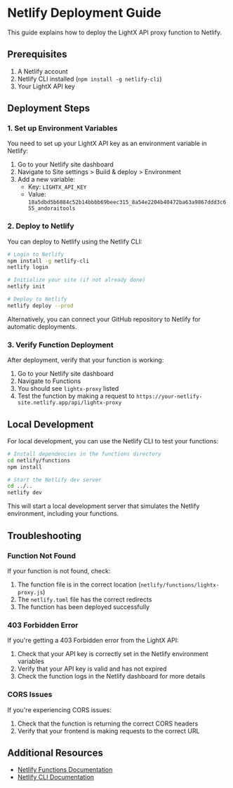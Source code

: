 # Netlify Deployment Guide

This guide explains how to deploy the LightX API proxy function to Netlify.

## Prerequisites

1. A Netlify account
2. Netlify CLI installed (`npm install -g netlify-cli`)
3. Your LightX API key

## Deployment Steps

### 1. Set up Environment Variables

You need to set up your LightX API key as an environment variable in Netlify:

1. Go to your Netlify site dashboard
2. Navigate to Site settings > Build & deploy > Environment
3. Add a new variable:
   - Key: `LIGHTX_API_KEY`
   - Value: `18a5dbd5b6884c52b14bbbb69beec315_8a54e2204b40472ba63a9867ddd3c655_andoraitools`

### 2. Deploy to Netlify

You can deploy to Netlify using the Netlify CLI:

```bash
# Login to Netlify
npm install -g netlify-cli
netlify login

# Initialize your site (if not already done)
netlify init

# Deploy to Netlify
netlify deploy --prod
```

Alternatively, you can connect your GitHub repository to Netlify for automatic deployments.

### 3. Verify Function Deployment

After deployment, verify that your function is working:

1. Go to your Netlify site dashboard
2. Navigate to Functions
3. You should see `lightx-proxy` listed
4. Test the function by making a request to `https://your-netlify-site.netlify.app/api/lightx-proxy`

## Local Development

For local development, you can use the Netlify CLI to test your functions:

```bash
# Install dependencies in the functions directory
cd netlify/functions
npm install

# Start the Netlify dev server
cd ../..
netlify dev
```

This will start a local development server that simulates the Netlify environment, including your functions.

## Troubleshooting

### Function Not Found

If your function is not found, check:

1. The function file is in the correct location (`netlify/functions/lightx-proxy.js`)
2. The `netlify.toml` file has the correct redirects
3. The function has been deployed successfully

### 403 Forbidden Error

If you're getting a 403 Forbidden error from the LightX API:

1. Check that your API key is correctly set in the Netlify environment variables
2. Verify that your API key is valid and has not expired
3. Check the function logs in the Netlify dashboard for more details

### CORS Issues

If you're experiencing CORS issues:

1. Check that the function is returning the correct CORS headers
2. Verify that your frontend is making requests to the correct URL

## Additional Resources

- [Netlify Functions Documentation](https://docs.netlify.com/functions/overview/)
- [Netlify CLI Documentation](https://docs.netlify.com/cli/get-started/)